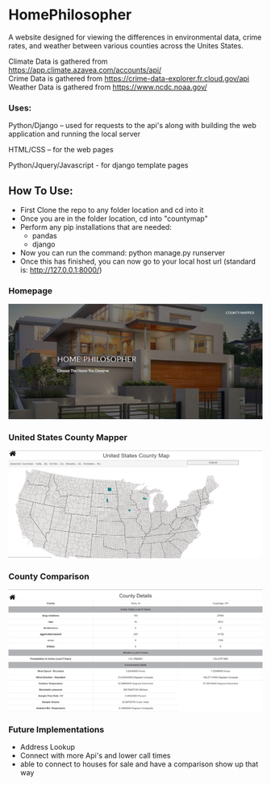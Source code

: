 # HomePhilosopher
A website designed for viewing the differences in environmental data, crime rates, and weather between various counties across the Unites States. <br>


Climate Data is gathered from https://app.climate.azavea.com/accounts/api/ <br>
Crime Data is gathered from https://crime-data-explorer.fr.cloud.gov/api <br>
Weather Data is gathered from https://www.ncdc.noaa.gov/ <br>

### Uses:
Python/Django – used for requests to the api's along with building the web application and running the local server

HTML/CSS – for the web pages

Python/Jquery/Javascript - for django template pages


## How To Use:
- First Clone the repo to any folder location and cd into it
- Once you are in the folder location, cd into "countymap"
- Perform any pip installations that are needed:
  - pandas
  - django
- Now you can run the command: python manage.py runserver
- Once this has finished, you can now go to your local host url (standard is: http://127.0.0.1:8000/)

### Homepage

![](/Home%20Philosopher%20Screenshots/homepage.PNG)

### United States County Mapper

![](/Home%20Philosopher%20Screenshots/county_map.png)

### County Comparison

![](/Home%20Philosopher%20Screenshots/county_comparison.PNG)


### Future Implementations
- Address Lookup
- Connect with more Api's and lower call times
- able to connect to houses for sale and have a comparison show up that way
